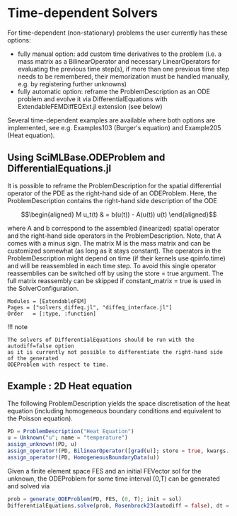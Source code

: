 # Time-dependent Solvers

For time-dependent (non-stationary) problems the user currently has these options:
- fully manual option: add custom time derivatives to the problem (i.e. a mass matrix as a BilinearOperator and necessary LinearOperators for evaluating the previous time step(s), if more than one previous time step needs to be remembered, their memorization must be handled manually, e.g. by registering further unknowns)
- fully automatic option: reframe the ProblemDescription as an ODE problem and evolve it via DifferentialEquations with ExtendableFEMDiffEQExt.jl extension (see below)

Several time-dependent examples are available where both options are implemented, see e.g. Examples103 (Burger's equation)
and Example205 (Heat equation).


## Using SciMLBase.ODEProblem and DifferentialEquations.jl

It is possible to reframe the ProblemDescription for the spatial differential operator of the PDE
as the right-hand side of an ODEProblem. Here, the ProblemDescription contains
the right-hand side description of the ODE
```math
\begin{aligned}
M u_t(t) & = b(u(t)) - A(u(t)) u(t)
\end{aligned}
```
where A and b correspond to the assembled (linearized) spatial operator and the right-hand side operators
in the ProblemDescription. Note, that A comes with a minus sign. The matrix M is the mass matrix
and can be customized somewhat (as long as it stays constant). The operators in the ProblemDescription
might depend on time (if their kernels use qpinfo.time) and will be reassembled in each time step. To avoid
this single operator reassemblies can be switched off by using the store = true argument. The full matrix
reassembly can be skipped if constant_matrix = true is used in the SolverConfiguration.


```@autodocs
Modules = [ExtendableFEM]
Pages = ["solvers_diffeq.jl", "diffeq_interface.jl"]
Order   = [:type, :function]
```

!!! note

    The solvers of DifferentialEquations should be run with the autodiff=false option
    as it is currently not possible to differentiate the right-hand side of the generated
    ODEProblem with respect to time.

## Example : 2D Heat equation

The following ProblemDescription yields the space discretisation of the
heat equation (including homogeneous boundary conditions and equivalent to the Poisson equation).
```julia
PD = ProblemDescription("Heat Equation")
u = Unknown("u"; name = "temperature")
assign_unknown!(PD, u)
assign_operator!(PD, BilinearOperator([grad(u)]; store = true, kwargs...))
assign_operator!(PD, HomogeneousBoundaryData(u))
```
Given a finite element space FES and an initial FEVector sol for the unknown, the
ODEProblem for some time interval (0,T) can be generated and solved via
```julia
prob = generate_ODEProblem(PD, FES, (0, T); init = sol)
DifferentialEquations.solve(prob, Rosenbrock23(autodiff = false), dt = 1e-3, dtmin = 1e-6, adaptive = true)
```
